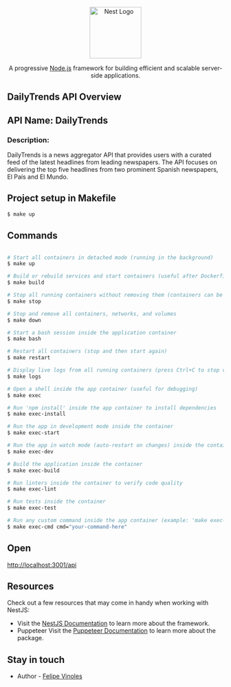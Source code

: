 <p align="center">
  <a href="http://nestjs.com/" target="blank"><img src="https://nestjs.com/img/logo-small.svg" width="120" alt="Nest Logo" /></a>
</p>

[circleci-image]: https://img.shields.io/circleci/build/github/nestjs/nest/master?token=abc123def456
[circleci-url]: https://circleci.com/gh/nestjs/nest

  <p align="center">A progressive <a href="http://nodejs.org" target="_blank">Node.js</a> framework for building efficient and scalable server-side applications.</p>

## DailyTrends API Overview

## API Name: DailyTrends

### Description:

DailyTrends is a news aggregator API that provides users with a curated feed of the latest headlines from leading newspapers. The API focuses on delivering the top five headlines from two prominent Spanish newspapers, El País and El Mundo.

## Project setup in Makefile

```bash
$ make up
```

## Commands

```bash

# Start all containers in detached mode (running in the background)
$ make up

# Build or rebuild services and start containers (useful after Dockerfile changes)
$ make build

# Stop all running containers without removing them (containers can be restarted later)
$ make stop

# Stop and remove all containers, networks, and volumes
$ make down

# Start a bash session inside the application container
$ make bash

# Restart all containers (stop and then start again)
$ make restart

# Display live logs from all running containers (press Ctrl+C to stop viewing logs)
$ make logs

# Open a shell inside the app container (useful for debugging)
$ make exec

# Run 'npm install' inside the app container to install dependencies
$ make exec-install

# Run the app in development mode inside the container
$ make exec-start

# Run the app in watch mode (auto-restart on changes) inside the container
$ make exec-dev

# Build the application inside the container
$ make exec-build

# Run linters inside the container to verify code quality
$ make exec-lint

# Run tests inside the container
$ make exec-test

# Run any custom command inside the app container (example: 'make exec-cmd cmd="npm run lint"')
$ make exec-cmd cmd="your-command-here"

```
## Open

[http://localhost:3001/api](http://localhost:3001/api)

## Resources

Check out a few resources that may come in handy when working with NestJS:

- Visit the [NestJS Documentation](https://docs.nestjs.com) to learn more about the framework.
- Puppeteer Visit the [Puppeteer Documentation](https://pptr.dev/category/introduction) to learn more about the package.

## Stay in touch

- Author - [Felipe Vinoles](https://www.linkedin.com/in/felipe-vi%C3%B1oles-51731137/)



